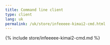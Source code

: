 ```yaml
---
title: Command line client
type: client
lang: uk
permalink: /uk/store/infeeeee-kimai2-cmd.html
---
```


{% include store/infeeeee-kimai2-cmd.md %}
